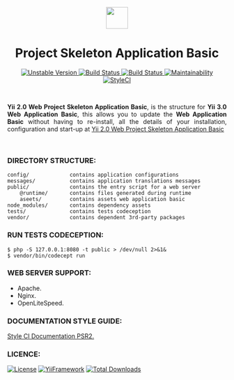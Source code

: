 <p align="center">
    <a href="https://github.com/terabytesoft/app-basic" target="_blank">
        <img src="https://lh3.googleusercontent.com/D9TFw1F6ddPuheDc_tpNptTdvTg-FNNpjLSBN14X6Sc-3JDiOxfE67rEh4OZfygonx1tKei2b2DEOHDLjF6T3xl8e-rkEEPZeGqLTWcS_v2cBRlyo0vcZLDHG5ivSDGIWCsenbol=w2400" height="50px;">
    </a>
    <h1 align="center">Project Skeleton Application Basic</h1>
</p>

<p align="center">
    <a href="https://packagist.org/packages/terabytesoftw/app-template-basic" target="_blank">
        <img src="https://poser.pugx.org/terabytesoftw/app-template-basic/v/unstable" alt="Unstable Version">
    </a>
    <a href="https://travis-ci.org/terabytesoftw/app-template-basic" target="_blank">
        <img src="https://travis-ci.org/terabytesoftw/app-template-basic.svg?branch=master" alt="Build Status">
    </a>
    <a href="https://scrutinizer-ci.com/g/terabytesoftw/app-template-basic" target="_blank">
        <img src="https://scrutinizer-ci.com/g/terabytesoftw/app-template-basic/badges/build.png?b=master" alt="Build Status">
    </a>
    <a href="https://codeclimate.com/github/terabytesoftw/app-template-basic/maintainability">
        <img src="https://api.codeclimate.com/v1/badges/f8f067287ac8ca7bfb43/maintainability" alt="Maintainability">
    </a>
	<a href="https://github.styleci.io/repos/192995606">
		<img src="https://github.styleci.io/repos/192995606/shield?branch=master" alt="StyleCI">
	</a>		
</p>
</br>

<p align="justify">
<strong>Yii 2.0 Web Project Skeleton Application Basic</strong>, is the structure for <strong>Yii 3.0 Web Application Basic</strong>, this allows you to update the <strong>Web Application Basic</strong> without having to re-install, all the details of your installation, configuration and start-up at <a href="https://github.com/terabytesoftw/app-basic" title="Yii 2.0 Web Project Skeleton Application Basic" target="_blank">Yii 2.0 Web Project Skeleton Application Basic</a>
</p>

</br>

### **DIRECTORY STRUCTURE:**

```
config/             contains application configurations
messages/           contains application translations messages
public/             contains the entry script for a web server
    @runtime/       contains files generated during runtime
    aseets/         contains assets web application basic
node_modules/       contains dependency assets
tests/              contains tests codeception
vendor/             contains dependent 3rd-party packages
```

### **RUN TESTS CODECEPTION:**

~~~
$ php -S 127.0.0.1:8080 -t public > /dev/null 2>&1&
$ vendor/bin/codecept run
~~~

### **WEB SERVER SUPPORT:**

- Apache.
- Nginx.
- OpenLiteSpeed.

### **DOCUMENTATION STYLE GUIDE:**

[Style CI Documentation PSR2.](https://docs.styleci.io/presets#psr2)

### **LICENCE:**

[![License](https://poser.pugx.org/terabytesoftw/app-template-basic/license)](LICENSE.md)
[![YiiFramework](https://img.shields.io/badge/Powered_by-Yii_Framework-green.svg?style=flat)](https://www.yiiframework.com/)
[![Total Downloads](https://poser.pugx.org/terabytesoftw/app-template-basic/downloads)](https://packagist.org/packages/terabytesoft/app-basic)
